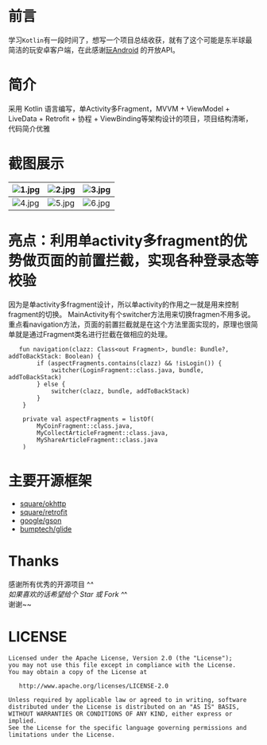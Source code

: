 # 前言
学习```Kotlin```有一段时间了，想写一个项目总结收获，就有了这个可能是东半球最简洁的玩安卓客户端，在此感谢[玩Android](https://www.wanandroid.com/) 的开放API。
# 简介
采用 Kotlin 语言编写，单Activity多Fragment，MVVM + ViewModel + LiveData + Retrofit + 协程 + ViewBinding等架构设计的项目，项目结构清晰，代码简介优雅
# 截图展示
| ![1.jpg](https://gitee.com/zhao.git/FragmentProject/raw/master/screenshot/Screenshot_1621158973.png) | ![2.jpg](https://gitee.com/zhao.git/FragmentProject/raw/master/screenshot/Screenshot_1621155363.png) | ![3.jpg](https://gitee.com/zhao.git/FragmentProject/raw/master/screenshot/Screenshot_1621155387.png) |
| ------------------------------------------------------------ | ------------------------------------------------------------ | ------------------------------------------------------------ |
| ![4.jpg](https://gitee.com/zhao.git/FragmentProject/raw/master/screenshot/Screenshot_1621155408.png) | ![5.jpg](https://gitee.com/zhao.git/FragmentProject/raw/master/screenshot/Screenshot_1621155418.png) | ![6.jpg](https://gitee.com/zhao.git/FragmentProject/raw/master/screenshot/Screenshot_1621155439.png) |
# 亮点：利用单activity多fragment的优势做页面的前置拦截，实现各种登录态等校验
因为是单activity多fragment设计，所以单activity的作用之一就是用来控制fragment的切换。
MainActivity有个switcher方法用来切换fragmen不用多说。
重点看navigation方法，页面的前置拦截就是在这个方法里面实现的，原理也很简单就是通过Fragment类名进行拦截在做相应的处理。
```
   fun navigation(clazz: Class<out Fragment>, bundle: Bundle?, addToBackStack: Boolean) {
        if (aspectFragments.contains(clazz) && !isLogin()) {
            switcher(LoginFragment::class.java, bundle, addToBackStack)
        } else {
            switcher(clazz, bundle, addToBackStack)
        }
    }

    private val aspectFragments = listOf(
        MyCoinFragment::class.java,
        MyCollectArticleFragment::class.java,
        MyShareArticleFragment::class.java
    )
```
# 主要开源框架
- [square/okhttp](https://github.com/square/okhttp)
- [square/retrofit](https://github.com/square/retrofit)
- [google/gson](https://github.com/google/gson)
- [bumptech/glide](https://github.com/bumptech/glide)
# Thanks
  感谢所有优秀的开源项目 ^_^   
  如果喜欢的话希望给个 Star 或 Fork ^_^  
  谢谢~~  
# LICENSE
```
Licensed under the Apache License, Version 2.0 (the "License");
you may not use this file except in compliance with the License.
You may obtain a copy of the License at

   http://www.apache.org/licenses/LICENSE-2.0

Unless required by applicable law or agreed to in writing, software
distributed under the License is distributed on an "AS IS" BASIS,
WITHOUT WARRANTIES OR CONDITIONS OF ANY KIND, either express or implied.
See the License for the specific language governing permissions and
limitations under the License.
```
